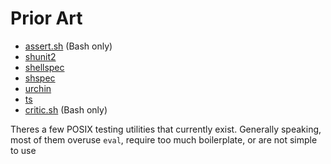 # Prior Art

- [assert.sh](https://github.com/lehmannro/assert.sh/blob/master/assert.sh) (Bash only)
- [shunit2](https://github.com/kward/shunit2)
- [shellspec](https://github.com/shellspec/shellspec)
- [shspec](https://github.com/rylnd/shpec)
- [urchin](https://github.com/tlevine/urchin)
- [ts](https://github.com/thinkerbot/ts)
- [critic.sh](https://github.com/Checksum/critic.sh) (Bash only)

Theres a few POSIX testing utilities that currently exist. Generally speaking, most of them overuse `eval`, require too much boilerplate, or are not simple to use
